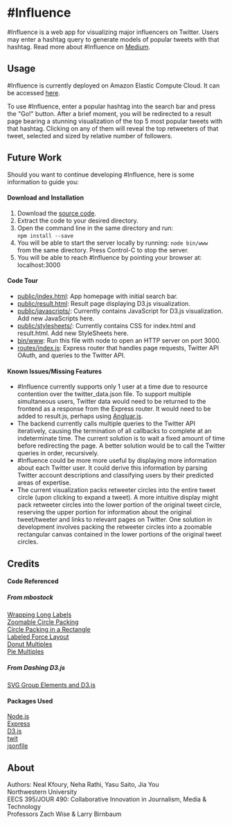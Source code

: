 # \#Influence
\#Influence is a web app for visualizing major influencers on Twitter. Users may enter a hashtag query to generate models of popular tweets with that hashtag. Read more about \#Influence on [Medium](https://medium.com/@jiayoumedill/70c3dc0bcd65).

## Usage
\#Influence is currently deployed on Amazon Elastic Compute Cloud. It can be accessed [here](http://52.24.28.184).  
  
  To use \#Influence, enter a popular hashtag into the search bar and press the "Go!" button. After a brief moment, you will be redirected to a result page bearing a stunning visualization of the top 5 most popular tweets with that hashtag. Clicking on any of them will reveal the top retweeters of that tweet, selected and sized by relative number of followers.


## Future Work
Should you want to continue developing #Influence, here is some information to guide you:
#### Download and Installation
  1. Download the [source code](https://github.com/nakfoury/TwInfluence/archive/master.zip).  
  2. Extract the code to your desired directory.  
  3. Open the command line in the same directory and run:  
  ```npm install --save```
  4. You will be able to start the server locally by running:
  ```node bin/www```  
from the same directory. Press Control-C to stop the server.
  5. You will be able to reach #Influence by pointing your browser at: localhost:3000  
  
#### Code Tour
- [public/index.html](https://github.com/nakfoury/TwInfluence/blob/master/public/index.html): App homepage with initial search bar.  
- [public/result.html](https://github.com/nakfoury/TwInfluence/blob/master/public/result.html): Result page displaying D3.js visualization.  
- [public/javascripts/](https://github.com/nakfoury/TwInfluence/tree/master/public/javascripts): Currently contains JavaScript for D3.js visualization. Add new JavaScripts here.  
- [public/stylesheets/](https://github.com/nakfoury/TwInfluence/tree/master/public/javascripts): Currently contains CSS for index.html and result.html. Add new StyleSheets here. 
- [bin/www](https://github.com/nakfoury/TwInfluence/blob/master/bin/www): Run this file with node to open an HTTP server on port 3000.  
- [routes/index.js](https://github.com/nakfoury/TwInfluence/blob/master/routes/index.js): Express router that handles page requests, Twitter API OAuth, and queries to the Twitter API.  

#### Known Issues/Missing Features
- \#Influence currently supports only 1 user at a time due to resource contention over the twitter_data.json file. To support multiple simultaneous users, Twitter data would need to be returned to the frontend as a response from the Express router. It would need to be added to result.js, perhaps using [Angluar.js](https://angularjs.org/).  
- The backend currently calls multiple queries to the Twitter API iteratively, causing the termination of all callbacks to complete at an indeterminate time. The current solution is to wait a fixed amount of time before redirecting the page. A better solution would be to call the Twitter queries in order, recursively.  
- \#Influence could be more more useful by displaying more information about each Twitter user. It could derive this information by parsing Twitter account descriptions and classifying users by their predicted areas of expertise.  
- The current visualization packs retweeter circles into the entire tweet circle (upon clicking to expand a tweet). A more intuitive display might pack retweeter circles into the lower portion of the original tweet circle, reserving the upper portion for information about the original tweet/tweeter and links to relevant pages on Twitter. One solution in development involves packing the retweeter circles into a zoomable rectangular canvas contained in the lower portions of the original tweet circles.

## Credits
#### Code Referenced  
##### From mbostock
[Wrapping Long Labels](http://bl.ocks.org/mbostock/7555321)  
[Zoomable Circle Packing](http://bl.ocks.org/mbostock/7607535)  
[Circle Packing in a Rectangle](http://bl.ocks.org/seliopou/4127259)  
[Labeled Force Layout](http://bl.ocks.org/mbostock/950642)  
[Donut Multiples](http://bl.ocks.org/mbostock/3888852)  
[Pie Multiples](http://bl.ocks.org/mbostock/1305111)  
##### From Dashing D3.js
[SVG Group Elements and D3.js](https://www.dashingd3js.com/svg-group-element-and-d3js)  

#### Packages Used  
[Node.js](https://nodejs.org/)  
[Express](http://expressjs.com/)  
[D3.js](http://d3js.org/)  
[twit](https://github.com/ttezel/twit)  
[jsonfile](https://www.npmjs.com/package/jsonfile)  
## About
Authors: Neal Kfoury, Neha Rathi, Yasu Saito, Jia You  
Northwestern University  
EECS 395/JOUR 490: Collaborative Innovation in Journalism, Media & Technology  
Professors Zach Wise & Larry Birnbaum  
